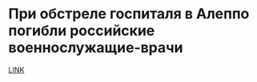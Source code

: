 # При обстреле госпиталя в Алеппо погибли российские военнослужащие-врачи



[LINK](https://varlamov.ru/2116216.html)